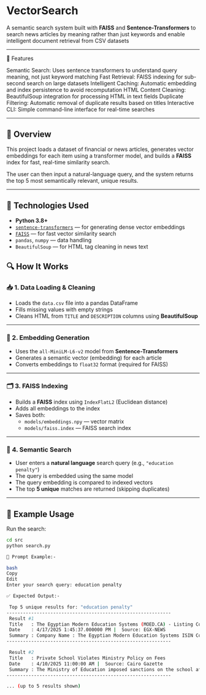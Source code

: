 # VectorSearch
A semantic search system built with **FAISS** and **Sentence-Transformers** to search news articles by meaning rather than just keywords and enable intelligent document retrieval from CSV datasets

---
🚀 Features

Semantic Search: Uses sentence transformers to understand query meaning, not just keyword matching
Fast Retrieval: FAISS indexing for sub-second search on large datasets
Intelligent Caching: Automatic embedding and index persistence to avoid recomputation
HTML Content Cleaning: BeautifulSoup integration for processing HTML in text fields
Duplicate Filtering: Automatic removal of duplicate results based on titles
Interactive CLI: Simple command-line interface for real-time searches

---
## 📌 Overview

This project loads a dataset of financial or news articles, generates vector embeddings for each item using a transformer model, and builds a **FAISS** index for fast, real-time similarity search.

The user can then input a natural-language query, and the system returns the top 5 most semantically relevant, unique results.

---

## 🧰 Technologies Used

- **Python 3.8+**
- [`sentence-transformers`](https://www.sbert.net/) — for generating dense vector embeddings
- [`FAISS`](https://github.com/facebookresearch/faiss) — for fast vector similarity search
- `pandas`, `numpy` — data handling
- `BeautifulSoup` — for HTML tag cleaning in news text

## 🔍 How It Works

### 📥 1. Data Loading & Cleaning
- Loads the `data.csv` file into a pandas DataFrame
- Fills missing values with empty strings
- Cleans HTML from `TITLE` and `DESCRIPTION` columns using **BeautifulSoup**

---

### 🧠 2. Embedding Generation
- Uses the `all-MiniLM-L6-v2` model from **Sentence-Transformers**
- Generates a semantic vector (embedding) for each article
- Converts embeddings to `float32` format (required for FAISS)

---

### 🗂️ 3. FAISS Indexing
- Builds a **FAISS** index using `IndexFlatL2` (Euclidean distance)
- Adds all embeddings to the index
- Saves both:
  - `models/embeddings.npy` — vector matrix
  - `models/faiss.index` — FAISS search index

---

### 🔎 4. Semantic Search
- User enters a **natural language** search query (e.g., `"education penalty"`)
- The query is embedded using the same model
- The query embedding is compared to indexed vectors
- The top **5 unique** matches are returned (skipping duplicates)

---

## 🧪 Example Usage

Run the search:

```bash
cd src
python search.py

💬 Prompt Example:-

bash
Copy
Edit
Enter your search query: education penalty

✅ Expected Output:-

 Top 5 unique results for: "education penalty"
------------------------------------------------------------
 Result #1
 Title   : The Egyptian Modern Education Systems (MOED.CA) - Listing Committee Decision
 Date    : 4/17/2025 1:45:37.000000 PM |  Source: EGX-NEWS
 Summary : Company Name : The Egyptian Modern Education Systems ISIN Code : EGS729F1C012 Reuters Code : MOED.CA Content : With reference to the provisions of Article 46...
------------------------------------------------------------

 Result #2
 Title   : Private School Violates Ministry Policy on Fees
 Date    : 4/10/2025 11:00:00 AM |  Source: Cairo Gazette
 Summary : The Ministry of Education imposed sanctions on the school after failing to comply with tuition transparency guidelines...
------------------------------------------------------------

... (up to 5 results shown)


